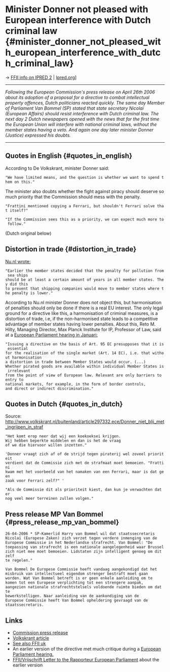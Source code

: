 # Minister Donner not pleased with European interference with Dutch criminal law {#minister_donner_not_pleased_with_european_interference_with_dutch_criminal_law}

-\> [ FFII info on IPRED 2]([Ipred2En "wikilink") \|
[Ipred.org](http://www.ipred.org "wikilink")\]

------------------------------------------------------------------------

*Following the European Commission\'s press release on April 26th 2006
about its adoption of a proposal for a directive to combat intellectual
property offences, Dutch politicians reacted quickly. The same day
Member of Parliament Van Bommel (SP) stated that state secretary Nicolaï
(European Affairs) should resist interference with Dutch criminal law.
The next day 2 Dutch newspapers opened with the news that for the first
time the European Union will interfere with national criminal laws,
without the member states having a veto. And again one day later
minister Donner (Justice) expressed his doubts.*

------------------------------------------------------------------------

## Quotes in English {#quotes_in_english}

According to De Volkskrant, minister Donner said:

`"We have limited means, and the question is whether we want to spend them on this."`

The minister also doubts whether the fight against piracy should deserve
so much priority that the Commission should mess with the penalty.

`"Frattini mentioned copying a Ferrari, but shouldn't Ferrari solve that itself?"`

`"If the Commission sees this as a priority, we can expect much more to follow."`

(Dutch original below)

## Distortion in trade {#distortion_in_trade}

[Nu.nl
wrote:](http://www.nu.nl/news/721714/21/Donner%3A_Verkeerde_prioriteit_strafrecht_EU.html "wikilink")

`"Earlier the member states decided that the penalty for pollution from sea ships `\
`should be at least a certain amount of years in all member states. They did this `\
`to prevent that shipping companies would move to member states where the penalty is lower." `

According to Nu.nl minister Donner does not object this, but
harmonisation of penalties should only be done if there is a real EU
interest. The only legal ground for a directive like this, a
harmonisation of criminal measures, is a distortion of trade, i.e, if
the non-harmonised state leads to a competitive advantage of member
states having lower penalties. About this, Reto M. Hilty, Managing
Director, Max Planck Institute for IP, Professor of Law, said at a
[European Parliament hearing in
Januari:](http://www.ipred.org/Hilty "wikilink")

`"Issuing a directive on the basis of Art. 95 EC presupposes that it is essential `\
`for the realisation of the single market (Art. 14 EC), i.e. that without harmonisation `\
`a distortion in trade between Member States would occur. (...) `\
`Whether pirated goods are available within individual Member States is irrelevant `\
`from the point of view of European law. Relevant are only barriers to entry to `\
`national markets, for example, in the form of border controls, `\
`and direct or indirect discrimination."`

## Quotes in Dutch {#quotes_in_dutch}

Source:
<http://www.volkskrant.nl/buitenland/article297332.ece/Donner_niet_blij_met_ingrijpen_in_straf>

`"Het komt erop neer dat wij een koekoeksei krijgen. `\
`Wij hebben beperkte middelen en dan is het de vraag `\
`of we die hiervoor willen inzetten."`

`'Donner vraagt zich af of de strijd tegen piraterij wel zoveel prioriteit`\
`verdient dat de Commissie zich met de strafmaat moet bemoeien. "Frattini`\
`kwam met het voorbeeld van het namaken van een Ferrari, maar is dat geen`\
`zaak voor Ferrari zelf?" '`

`"Als de Commissie dit als prioriteit kiest, dan kun je verwachten dat er`\
`nog veel meer terreinen zullen volgen."`

## Press release MP Van Bommel {#press_release_mp_van_bommel}

`26-04-2006 * SP-Kamerlid Harry van Bommel wil dat staatssecretaris`\
`Nicolaï (Europese Zaken) zich verzet tegen verdere inmenging van de`\
`Europese Commissie in het Nederlandse strafrecht. Van Bommel: "De`\
`toepassing van strafrecht is een nationale aangelegenheid waar Brussel`\
`zich niet mee moet bemoeien. Lidstaten zijn intelligent genoeg om dit zelf`\
`te regelen."`

`Van Bommel De Europese Commissie heeft vandaag aangekondigd dat het`\
`misbruik van intellectueel eigendom strenger bestraft moet gaan`\
`worden. Wat Van Bommel betreft is er geen enkele aanleiding om te`\
`komen tot een Europese verplichting tot een strengere aanpak,`\
`aangezien nationale strafrechtstelsels voldoende ruimte bieden om dat te`\
`bewerkstelligen. Naar aanleiding van de aankondiging van de`\
`Europese Commissie heeft Van Bommel opheldering gevraagd van de`\
`staatssecretaris.`

## Links

-   [Commission press
    release](http://europa.eu.int/rapid/pressReleasesAction.do?reference=IP/06/532&format=HTML&aged=0&language=EN&guiLanguage=en "wikilink")
-   [Volkskrant
    article](http://www.volkskrant.nl/buitenland/article297332.ece/Donner_niet_blij_met_ingrijpen_in_straf: "wikilink")
-   [See also FFII uk](http://www.ffii.org.uk/archives/23 "wikilink")
-   An earlier version of the directive met much critique during a
    [European Parliament
    hearing.](http://wiki.ffii.org/IpredEp051122En "wikilink")
-   [FFII/Vrijschrift Letter to the Rapporteur European
    Parliament](http://wiki.ffii.org/IpredLtr051127En "wikilink") about
    the earlier version
